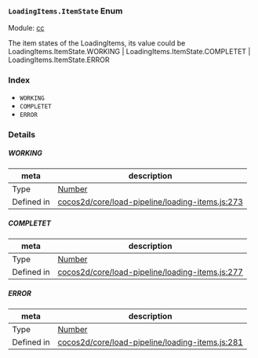 ### `LoadingItems.ItemState` Enum



Module: [cc](../modules/cc.md)


The item states of the LoadingItems, its value could be LoadingItems.ItemState.WORKING | LoadingItems.ItemState.COMPLETET | LoadingItems.ItemState.ERROR


### Index
  - `WORKING`
  - `COMPLETET`
  - `ERROR`

### Details


##### WORKING

> 

| meta | description |
|------|-------------|
| Type | <a href="https://developer.mozilla.org/en/JavaScript/Reference/Global_Objects/Number" class="crosslink external" target="_blank">Number</a> |
| Defined in | [cocos2d/core/load-pipeline/loading-items.js:273](https://github.com/cocos-creator/engine/blob/44d068bea8120146521ec334827cb5b67a7d9b8f/cocos2d/core/load-pipeline/loading-items.js#L273) |



##### COMPLETET

> 

| meta | description |
|------|-------------|
| Type | <a href="https://developer.mozilla.org/en/JavaScript/Reference/Global_Objects/Number" class="crosslink external" target="_blank">Number</a> |
| Defined in | [cocos2d/core/load-pipeline/loading-items.js:277](https://github.com/cocos-creator/engine/blob/44d068bea8120146521ec334827cb5b67a7d9b8f/cocos2d/core/load-pipeline/loading-items.js#L277) |



##### ERROR

> 

| meta | description |
|------|-------------|
| Type | <a href="https://developer.mozilla.org/en/JavaScript/Reference/Global_Objects/Number" class="crosslink external" target="_blank">Number</a> |
| Defined in | [cocos2d/core/load-pipeline/loading-items.js:281](https://github.com/cocos-creator/engine/blob/44d068bea8120146521ec334827cb5b67a7d9b8f/cocos2d/core/load-pipeline/loading-items.js#L281) |


